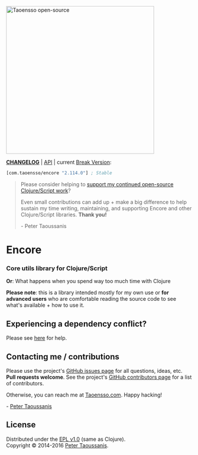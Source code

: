 <a href="https://www.taoensso.com" title="More stuff by @ptaoussanis at www.taoensso.com">
<img src="https://www.taoensso.com/taoensso-open-source.png" alt="Taoensso open-source" width="400"/></a>

**[CHANGELOG]** | [API] | current [Break Version]:

```clojure
[com.taoensso/encore "2.114.0"] ; Stable
```

> Please consider helping to [support my continued open-source Clojure/Script work]? 
> 
> Even small contributions can add up + make a big difference to help sustain my time writing, maintaining, and supporting Encore and other Clojure/Script libraries. **Thank you!**
>
> \- Peter Taoussanis

# Encore

### Core utils library for Clojure/Script

**Or**: What happens when you spend way too much time with Clojure

**Please note**: this is a library intended mostly for my own use or **for advanced users** who are comfortable reading the source code to see what's available + how to use it.

## Experiencing a dependency conflict?

Please see [here](https://github.com/ptaoussanis/encore/blob/master/DEP-CONFLICT.md) for help.

## Contacting me / contributions

Please use the project's [GitHub issues page] for all questions, ideas, etc. **Pull requests welcome**. See the project's [GitHub contributors page] for a list of contributors.

Otherwise, you can reach me at [Taoensso.com]. Happy hacking!

\- [Peter Taoussanis]

## License

Distributed under the [EPL v1.0] \(same as Clojure).  
Copyright &copy; 2014-2016 [Peter Taoussanis].

<!--- Standard links -->
[Taoensso.com]: https://www.taoensso.com
[Peter Taoussanis]: https://www.taoensso.com
[@ptaoussanis]: https://www.taoensso.com
[More by @ptaoussanis]: https://www.taoensso.com
[Break Version]: https://github.com/ptaoussanis/encore/blob/master/BREAK-VERSIONING.md
[support my continued open-source Clojure/Script work]: http://taoensso.com/clojure/backers

<!--- Standard links (repo specific) -->
[_CHANGELOG]: https://github.com/ptaoussanis/encore/releases
[CHANGELOG]: https://github.com/ptaoussanis/encore/commits/master
[API]: http://ptaoussanis.github.io/encore/
[GitHub issues page]: https://github.com/ptaoussanis/encore/issues
[GitHub contributors page]: https://github.com/ptaoussanis/encore/graphs/contributors
[EPL v1.0]: https://raw.githubusercontent.com/ptaoussanis/encore/master/LICENSE
[Hero]: https://raw.githubusercontent.com/ptaoussanis/encore/master/hero.png

<!--- Unique links -->
